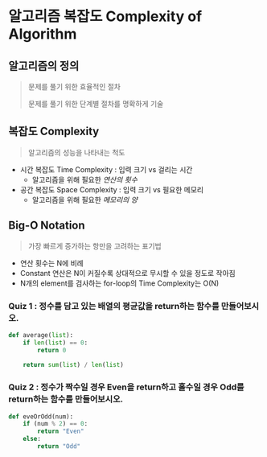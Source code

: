 # 알고리즘 복잡도 Complexity of Algorithm

## 알고리즘의 정의
> 문제를 풀기 위한 효율적인 절차
>
> 문제를 풀기 위한 단계별 절차를 명확하게 기술

## 복잡도 Complexity
> 알고리즘의 성능을 나타내는 척도

* 시간 복잡도 Time Complexity : 입력 크기 vs 걸리는 시간
    + 알고리즘을 위해 필요한 *연산의 횟수*
* 공간 복잡도 Space Complexity : 입력 크기 vs 필요한 메모리
    + 알고리즘을 위해 필요한 *메모리의 양*


## Big-O Notation
> 가장 빠르게 증가하는 항만을 고려하는 표기법
* 연산 횟수는 N에 비례
* Constant 연산은 N이 커질수록 상대적으로 무시할 수 있을 정도로 작아짐
* N개의 element를 검사하는 for-loop의 Time Complexity는 O(N)


### Quiz 1 : 정수를 담고 있는 배열의 평균값을 return하는 함수를 만들어보시오.

```python
def average(list):
    if len(list) == 0:
        return 0
    
    return sum(list) / len(list)
```
### Quiz 2 : 정수가 짝수일 경우 Even을 return하고 홀수일 경우 Odd를 return하는 함수를 만들어보시오.

```python
def eveOrOdd(num):
    if (num % 2) == 0:
        return "Even"
    else:
        return "Odd"
```
